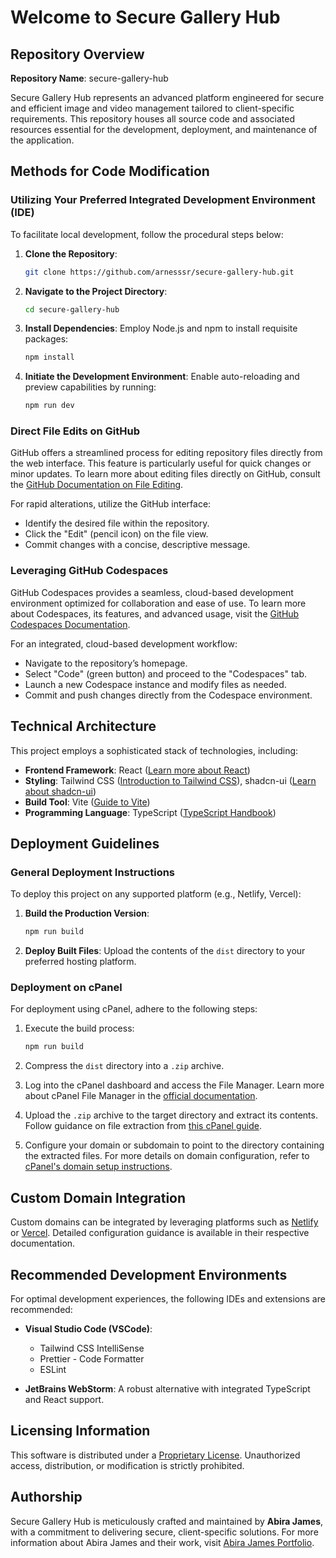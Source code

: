 # Welcome to Secure Gallery Hub

## Repository Overview

**Repository Name**: secure-gallery-hub

Secure Gallery Hub represents an advanced platform engineered for secure and efficient image and video management tailored to client-specific requirements. This repository houses all source code and associated resources essential for the development, deployment, and maintenance of the application.

## Methods for Code Modification

### Utilizing Your Preferred Integrated Development Environment (IDE)

To facilitate local development, follow the procedural steps below:

1. **Clone the Repository**:
   ```sh
   git clone https://github.com/arnesssr/secure-gallery-hub.git
   ```

2. **Navigate to the Project Directory**:
   ```sh
   cd secure-gallery-hub
   ```

3. **Install Dependencies**:
   Employ Node.js and npm to install requisite packages:
   ```sh
   npm install
   ```

4. **Initiate the Development Environment**:
   Enable auto-reloading and preview capabilities by running:
   ```sh
   npm run dev
   ```

### Direct File Edits on GitHub

GitHub offers a streamlined process for editing repository files directly from the web interface. This feature is particularly useful for quick changes or minor updates. To learn more about editing files directly on GitHub, consult the [GitHub Documentation on File Editing](https://docs.github.com/en/repositories/working-with-files/managing-files/editing-files).

For rapid alterations, utilize the GitHub interface:
- Identify the desired file within the repository.
- Click the "Edit" (pencil icon) on the file view.
- Commit changes with a concise, descriptive message.

### Leveraging GitHub Codespaces

GitHub Codespaces provides a seamless, cloud-based development environment optimized for collaboration and ease of use. To learn more about Codespaces, its features, and advanced usage, visit the [GitHub Codespaces Documentation](https://docs.github.com/en/codespaces/overview).

For an integrated, cloud-based development workflow:
- Navigate to the repository’s homepage.
- Select "Code" (green button) and proceed to the "Codespaces" tab.
- Launch a new Codespace instance and modify files as needed.
- Commit and push changes directly from the Codespace environment.

## Technical Architecture

This project employs a sophisticated stack of technologies, including:

- **Frontend Framework**: React ([Learn more about React](https://react.dev/))
- **Styling**: Tailwind CSS ([Introduction to Tailwind CSS](https://tailwindcss.com/docs/installation)), shadcn-ui ([Learn about shadcn-ui](https://ui.shadcn.dev/))
- **Build Tool**: Vite ([Guide to Vite](https://vitejs.dev/guide/))
- **Programming Language**: TypeScript ([TypeScript Handbook](https://www.typescriptlang.org/docs/))

## Deployment Guidelines

### General Deployment Instructions

To deploy this project on any supported platform (e.g., Netlify, Vercel):

1. **Build the Production Version**:
   ```sh
   npm run build
   ```

2. **Deploy Built Files**:
   Upload the contents of the `dist` directory to your preferred hosting platform.

### Deployment on cPanel

For deployment using cPanel, adhere to the following steps:

1. Execute the build process:
   ```sh
   npm run build
   ```

2. Compress the `dist` directory into a `.zip` archive.
3. Log into the cPanel dashboard and access the File Manager. Learn more about cPanel File Manager in the [official documentation](https://docs.cpanel.net/cpanel/files/file-manager/).
4. Upload the `.zip` archive to the target directory and extract its contents. Follow guidance on file extraction from [this cPanel guide](https://docs.cpanel.net/cpanel/files/file-manager/#extracting-files).
5. Configure your domain or subdomain to point to the directory containing the extracted files. For more details on domain configuration, refer to [cPanel's domain setup instructions](https://docs.cpanel.net/cpanel/domains/).

## Custom Domain Integration

Custom domains can be integrated by leveraging platforms such as [Netlify](https://docs.netlify.com/domains-https/custom-domains/) or [Vercel](https://vercel.com/docs/concepts/projects/domains). Detailed configuration guidance is available in their respective documentation.

## Recommended Development Environments

For optimal development experiences, the following IDEs and extensions are recommended:

- **Visual Studio Code (VSCode)**:
  - Tailwind CSS IntelliSense
  - Prettier - Code Formatter
  - ESLint

- **JetBrains WebStorm**:
  A robust alternative with integrated TypeScript and React support.

## Licensing Information

This software is distributed under a [Proprietary License](https://example.com/proprietary-license). Unauthorized access, distribution, or modification is strictly prohibited.

## Authorship

Secure Gallery Hub is meticulously crafted and maintained by **Abira James**, with a commitment to delivering secure, client-specific solutions. For more information about Abira James and their work, visit [Abira James Portfolio](https://example.com/abira-james-portfolio).

